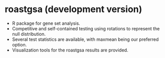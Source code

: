 # roastgsa (development version)

* R package for gene set analysis.
* Competitive and self-contained testing using rotations
        to represent the null distribution.
* Several test statistics are available, with maxmean
        being our preferred option.
* Visualization tools for the roastgsa results are provided.

